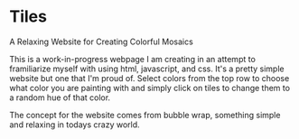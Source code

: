 # Tiles
A Relaxing Website for Creating Colorful Mosaics

This is a work-in-progress webpage I am creating in an attempt to framiliarize myself with using html, javascript, and css.
It's a pretty simple website but one that I'm proud of. Select colors from the top row to choose what color you are painting with
and simply click on tiles to change them to a random hue of that color. 

The concept for the website comes from bubble wrap, something simple and relaxing in todays crazy world.
